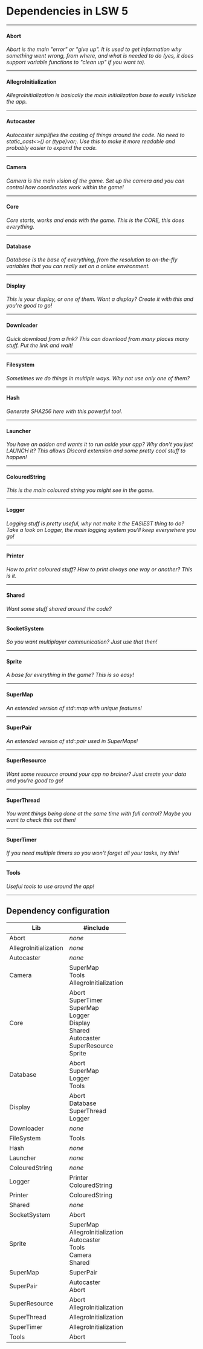 # Dependencies in LSW 5

<hr>

#### Abort
*Abort is the main "error" or "give up". It is used to get information why something went wrong, from where, and what is needed to do (yes, it does support variable functions to "clean up" if you want to).*
<hr>

#### AllegroInitialization
*AllegroInitialization is basically the main initialization base to easily initialize the app.*
<hr>

#### Autocaster
*Autocaster simplifies the casting of things around the code. No need to static_cast<>() or (type)var;. Use this to make it more readable and probably easier to expand the code.*
<hr>

#### Camera
*Camera is the main vision of the game. Set up the camera and you can control how coordinates work within the game!*
<hr>

#### Core
*Core starts, works and ends with the game. This is the CORE, this does everything.*
<hr>

#### Database
*Database is the base of everything, from the resolution to on-the-fly variables that you can really set on a online environment.*
<hr>

#### Display
*This is your display, or one of them. Want a display? Create it with this and you're good to go!*
<hr>

#### Downloader
*Quick download from a link? This can download from many places many stuff. Put the link and wait!*
<hr>

#### Filesystem
*Sometimes we do things in multiple ways. Why not use only one of them?*
<hr>

#### Hash
*Generate SHA256 here with this powerful tool.*
<hr>

#### Launcher
*You have an addon and wants it to run aside your app? Why don't you just LAUNCH it? This allows Discord extension and some pretty cool stuff to happen!*
<hr>

#### ColouredString
*This is the main coloured string you might see in the game.*
<hr>

#### Logger
*Logging stuff is pretty useful, why not make it the EASIEST thing to do? Take a look on Logger, the main logging system you'll keep everywhere you go!*
<hr>

#### Printer
*How to print coloured stuff? How to print always one way or another? This is it.*
<hr>

#### Shared
*Want some stuff shared around the code?*
<hr>

#### SocketSystem
*So you want multiplayer communication? Just use that then!*
<hr>

#### Sprite
*A base for everything in the game? This is so easy!*
<hr>

#### SuperMap
*An extended version of std::map with unique features!*
<hr>

#### SuperPair
*An extended version of std::pair used in SuperMaps!*
<hr>

#### SuperResource
*Want some resource around your app no brainer? Just create your data and you're good to go!*
<hr>

#### SuperThread
*You want things being done at the same time with full control? Maybe you want to check this out then!*
<hr>

#### SuperTimer
*If you need multiple timers so you won't forget all your tasks, try this!*
<hr>

#### Tools
*Useful tools to use around the app!*
<hr>

## Dependency configuration

Lib | #include
--- | --------
Abort | *none*
AllegroInitialization | *none*
Autocaster | *none*
Camera | SuperMap<br>Tools<br>AllegroInitialization
Core | Abort<br>SuperTimer<br>SuperMap<br>Logger<br>Display<br>Shared<br>Autocaster<br>SuperResource<br>Sprite
Database | Abort<br>SuperMap<br>Logger<br>Tools
Display | Abort<br>Database<br>SuperThread<br>Logger
Downloader | *none*
FileSystem | Tools
Hash | *none*
Launcher | *none*
ColouredString | *none*
Logger | Printer<br>ColouredString
Printer | ColouredString
Shared | *none*
SocketSystem | Abort
Sprite | SuperMap<br>AllegroInitialization<br>Autocaster<br>Tools<br>Camera<br>Shared
SuperMap | SuperPair
SuperPair | Autocaster<br>Abort
SuperResource | Abort<br>AllegroInitialization
SuperThread | AllegroInitialization
SuperTimer | AllegroInitialization
Tools | Abort
